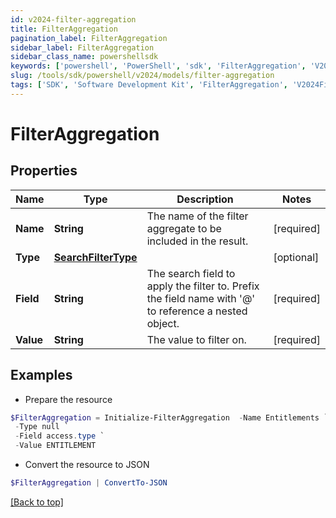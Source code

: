 ```yaml
---
id: v2024-filter-aggregation
title: FilterAggregation
pagination_label: FilterAggregation
sidebar_label: FilterAggregation
sidebar_class_name: powershellsdk
keywords: ['powershell', 'PowerShell', 'sdk', 'FilterAggregation', 'V2024FilterAggregation'] 
slug: /tools/sdk/powershell/v2024/models/filter-aggregation
tags: ['SDK', 'Software Development Kit', 'FilterAggregation', 'V2024FilterAggregation']
---
```



# FilterAggregation

## Properties

Name | Type | Description | Notes
------------ | ------------- | ------------- | -------------
**Name** | **String** | The name of the filter aggregate to be included in the result. | [required]
**Type** | [**SearchFilterType**](search-filter-type) |  | [optional] 
**Field** | **String** | The search field to apply the filter to.  Prefix the field name with '@' to reference a nested object.  | [required]
**Value** | **String** | The value to filter on. | [required]

## Examples

- Prepare the resource
```powershell
$FilterAggregation = Initialize-FilterAggregation  -Name Entitlements `
 -Type null `
 -Field access.type `
 -Value ENTITLEMENT
```

- Convert the resource to JSON
```powershell
$FilterAggregation | ConvertTo-JSON
```


[[Back to top]](#) 

